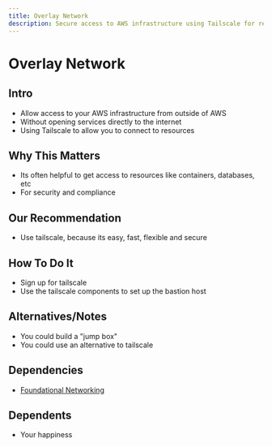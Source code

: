 ```yaml
---
title: Overlay Network
description: Secure access to AWS infrastructure using Tailscale for remote connectivity
---
```


# Overlay Network

## Intro
* Allow access to your AWS infrastructure from outside of AWS
* Without opening services directly to the internet
* Using Tailscale to allow you to connect to resources

## Why This Matters
- Its often helpful to get access to resources like containers, databases, etc
- For security and compliance

## Our Recommendation
- Use tailscale, because its easy, fast, flexible and secure

## How To Do It
- Sign up for tailscale
- Use the tailscale components to set up the bastion host

## Alternatives/Notes
- You could build a "jump box"
- You could use an alternative to tailscale

## Dependencies
- [Foundational Networking](/infrastructure/foundational-networking)

## Dependents
- Your happiness